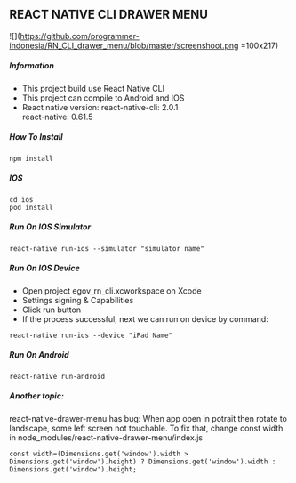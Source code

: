 ## REACT NATIVE CLI DRAWER MENU

![](https://github.com/programmer-indonesia/RN_CLI_drawer_menu/blob/master/screenshoot.png =100x217)


##### Information
- This project build use React Native CLI 
- This project can compile to Android and IOS
- React native version: 
react-native-cli: 2.0.1  
react-native: 0.61.5  

##### How To Install
```
npm install
```

##### IOS 
```
cd ios
pod install
```

##### Run On IOS Simulator
```
react-native run-ios --simulator "simulator name"
```


##### Run On IOS Device
- Open project egov_rn_cli.xcworkspace on Xcode
- Settings signing & Capabilities 
- Click run button
- If the process successful,  next we can run  on device by command:
```
react-native run-ios --device "iPad Name"
```

##### Run On Android
```
react-native run-android
```

##### Another topic:
react-native-drawer-menu has bug:
When app open in potrait then rotate to landscape, some left screen not touchable.
To fix that, change const width in node_modules/react-native-drawer-menu/index.js

```
const width=(Dimensions.get('window').width > Dimensions.get('window').height) ? Dimensions.get('window').width : Dimensions.get('window').height;
```
